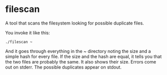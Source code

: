 # filescan
A tool that scans the filesystem looking for possible duplicate files.

You invoke it like this:
```
./filescan ~
```

And it goes through everything in the ~ directory noting the size and a simple hash for every file. If the size and the hash are equal, it tells you that the two files are probably the same.  It also shows their size.  Errors come out on stderr. The possible duplicates appear on stdout.
